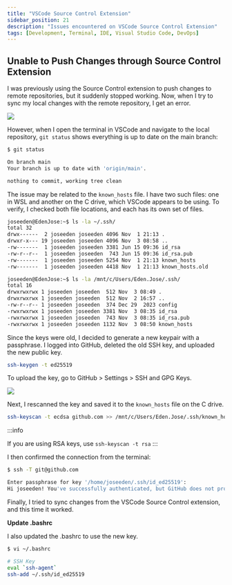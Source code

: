 ```yaml
---
title: "VSCode Source Control Extension"
sidebar_position: 21
description: "Issues encountered on VSCode Source Control Extension"
tags: [Development, Terminal, IDE, Visual Studio Code, DevOps]
---
```


## Unable to Push Changes through Source Control Extension

I was previously using the Source Control extension to push changes to remote repositories, but it suddenly stopped working. Now, when I try to sync my local changes with the remote repository, I get an error.

<div class='img-center'>

![](/img/docs/11032024-vscode-issue-on-source-control-extension.png)

</div>

However, when I open the terminal in VSCode and navigate to the local repository, `git status` shows everything is up to date on the main branch:

```bash
$ git status 

On branch main
Your branch is up to date with 'origin/main'.

nothing to commit, working tree clean  
```

The issue may be related to the `known_hosts` file. I have two such files: one in WSL and another on the C drive, which VSCode appears to be using. To verify, I checked both file locations, and each has its own set of files.

```bash
joseeden@EdenJose:~$ ls -la ~/.ssh/
total 32
drwx------  2 joseeden joseeden 4096 Nov  1 21:13 .
drwxr-x--- 19 joseeden joseeden 4096 Nov  3 08:58 ..
-rw-------  1 joseeden joseeden 3381 Jun 15 09:36 id_rsa
-rw-r--r--  1 joseeden joseeden  743 Jun 15 09:36 id_rsa.pub     
-rw-------  1 joseeden joseeden 5254 Nov  1 21:13 known_hosts    
-rw-------  1 joseeden joseeden 4418 Nov  1 21:13 known_hosts.old

joseeden@EdenJose:~$ ls -la /mnt/c/Users/Eden.Jose/.ssh/
total 16
drwxrwxrwx 1 joseeden joseeden  512 Nov  3 08:49 .
drwxrwxrwx 1 joseeden joseeden  512 Nov  2 16:57 ..
-rw-r--r-- 1 joseeden joseeden  374 Dec 29  2023 config     
-rwxrwxrwx 1 joseeden joseeden 3381 Nov  3 08:35 id_rsa     
-rwxrwxrwx 1 joseeden joseeden  743 Nov  3 08:35 id_rsa.pub 
-rwxrwxrwx 1 joseeden joseeden 1132 Nov  3 08:50 known_hosts 
```

Since the keys were old, I decided to generate a new keypair with a passphrase. I logged into GitHub, deleted the old SSH key, and uploaded the new public key.

```bash
ssh-keygen -t ed25519
```

To upload the key, go to GitHub > Settings > SSH and GPG Keys.

<div class='img-center'>

![](/img/docs/11032024-vscode-source-control-issue-create-new-key.png)

</div>

Next, I rescanned the key and saved it to the `known_hosts` file on the C drive.

```bash
ssh-keyscan -t ecdsa github.com >> /mnt/c/Users/Eden.Jose/.ssh/known_hosts 
```

:::info

If you are using RSA keys, use `ssh-keyscan -t rsa`
:::


I then confirmed the connection from the terminal:

```bash
$ ssh -T git@github.com

Enter passphrase for key '/home/joseeden/.ssh/id_ed25519':
Hi joseeden! You've successfully authenticated, but GitHub does not provide shell access.
```

Finally, I tried to sync changes from the VSCode Source Control extension, and this time it worked.

**Update .bashrc**

I also updated the .bashrc to use the new key.

```bash
$ vi ~/.bashrc 

# SSH Key
eval `ssh-agent`
ssh-add ~/.ssh/id_ed25519
```